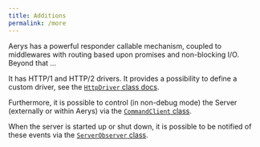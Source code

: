 ```yaml
---
title: Additions
permalink: /more
---
```

Aerys has a powerful responder callable mechanism, coupled to middlewares with routing based upon promises and non-blocking I/O. Beyond that ...

It has HTTP/1 and HTTP/2 drivers. It provides a possibility to define a custom driver, see the [`HttpDriver` class docs](classes/httpdriver.md).

Furthermore, it is possible to control (in non-debug mode) the Server (externally or within Aerys) via the [`CommandClient` class](classes/commandclient.md).

When the server is started up or shut down, it is possible to be notified of these events via the [`ServerObserver` class](classes/serverobserver.md).
